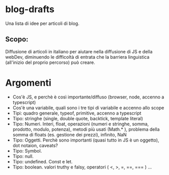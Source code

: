 # blog-drafts
Una lista di idee per articoli di blog.

## Scopo:
Diffusione di articoli in italiano per aiutare nella diffusione di JS e della webDev, diminuendo le difficoltà di entrata che la barriera linguistica (all'inizio del proprio percorso) può creare.

# Argomenti
- Cos'è JS, e perchè è così importante/diffuso (browser, node, accenno a typescript)
- Cos'è una variabile, quali sono i tre tipi di variabile e accenno allo scope
- Tipi: quadro generale, typeof, primitive, accenno a typescript
- Tipo: stringhe (single, double quote, backtick, template literal)
- Tipo: Numeri. Interi, float, operazioni (numeri e stringhe, somma, prodotto, modulo, potenza), metodi più usati (Math.* ), problema della somma di floats (es. gestione dei prezzi), infinito, NaN
- Tipo: Oggetti. Perchè sono importanti (quasi tutto in JS è un oggetto), dot notaion, caveats?
- Tipo: Symbol.
- Tipo: null.
- Tipo: undefined. Const e let.
- Tipo: boolean. valori truthy e falsy, operatori ( <, >, =, ==, === )
...
